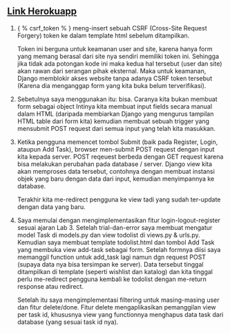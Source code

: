 ## [Link Herokuapp](https://apaituplatform.herokuapp.com/todolist)

1. { % csrf_token % } meng-insert sebuah CSRF (Cross-Site Request Forgery) token ke dalam template html sebelum ditampilkan.

	Token ini berguna untuk keamanan user and site, karena hanya form yang memang berasal dari site nya sendiri memiliki token ini. Sehingga jika tidak ada potongan kode ini maka kedua hal tersebut (user dan site) akan rawan dari serangan pihak eksternal. Maka untuk keamanan, Django memblokir akses website tanpa adanya CSRF token tersebut (Karena dia menganggap form yang kita buka belum terverifikasi).
	
2. Sebetulnya saya menggunakan itu: bisa. Caranya kita bukan membuat form sebagai object Intinya kita membuat input fields secara manual dalam HTML (daripada membiarkan Django yang mengurus tampilan HTML table dari form kita) kemudian membuat sebuah trigger yang mensubmit POST request dari semua input yang telah kita masukkan.

3. Ketika pengguna memencet tombol Submit (baik pada Register, Login, ataupun Add Task), browser men-submit POST request dengan input kita kepada server. POST reqeuest berbeda dengan GET request karena bisa melakukan perubahan pada database / server. Django view kita akan memproses data tersebut, contohnya dengan membuat instansi objek yang baru dengan data dari input, kemudian menyimpannya ke database.

	Terakhir kita me-redirect pengguna ke view tadi yang sudah ter-update dengan data yang baru.
	
4. Saya memulai dengan mengimplementasikan fitur login-logout-register sesuai ajaran Lab 3. Setelah trial-dan-error saya membuat mengatur model Task di models.py dan view todolist di views.py & urls.py. Kemudian saya membuat template todolist.html dan tombol Add Task yang membuka view add-task sebagai form. Setelah formnya diisi saya memanggil function untuk add_task lagi namun dgn request POST (supaya data nya bisa tersimpan ke server). Data tersebut tinggal ditampilkan di template (seperti wishlist dan katalog) dan kita tinggal perlu me-redirect pengguna kembali ke todolist dengan me-return response atau redirect.

	Setelah itu saya mengimplementasi filtering untuk masing-masing user dan fitur delete/done. Fitur delete mengaplikasikan pemanggilan view per task id, khususnya view yang functionnya menghapus data task dari database (yang sesuai task id nya).